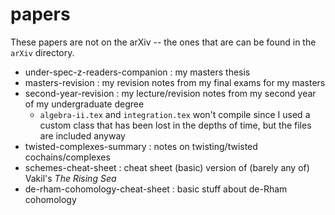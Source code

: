 # papers

These papers are not on the arXiv -- the ones that are can be found in the `arXiv` directory.

 - under-spec-z-readers-companion : my masters thesis
 - masters-revision : my revision notes from my final exams for my masters
 - second-year-revision : my lecture/revision notes from my second year of my undergraduate degree
     + `algebra-ii.tex` and `integration.tex` won't compile since I used a custom class that has been lost in the depths of time, but the files are included anyway
 - twisted-complexes-summary : notes on twisting/twisted cochains/complexes
 - schemes-cheat-sheet : cheat sheet (basic) version of (barely any of) Vakil's _The Rising Sea_
 - de-rham-cohomology-cheat-sheet : basic stuff about de-Rham cohomology
